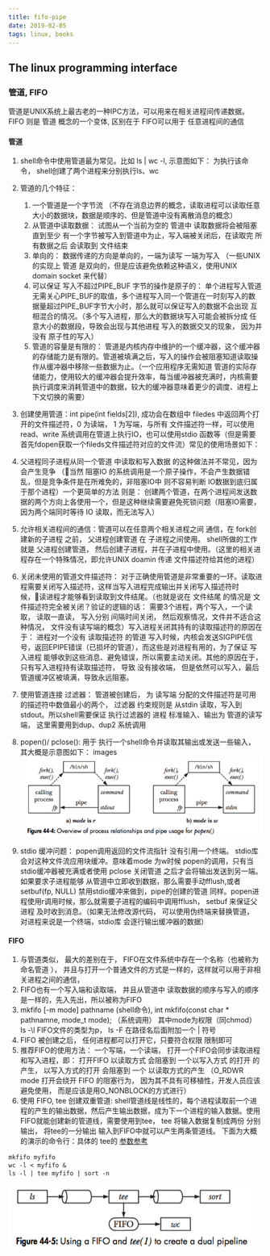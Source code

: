 ```yaml
---
title: fifo-pipe
date: 2019-02-05
tags: linux, books
---
```

The linux programming interface
----------

### 管道, FIFO
管道是UNIX系统上最古老的一种IPC方法，可以用来在相关进程间传递数据。FIFO 则是 管道 概念的一个变体, 区别在于 FIFO可以用于 任意进程间的通信

#### 管道

  1. shell命令中使用管道最为常见。比如 ls \| wc -l, 示意图如下： 为执行该命令， shell创建了两个进程来分别执行ls、wc

  2. 管道的几个特征：
      1. 一个管道是一个字节流 （不存在消息边界的概念，读取进程可以读取任意大小的数据块，数据是顺序的、但是管道中没有离散消息的概念）
      2. 从管道中读取数据： 试图从一个当前为空的 管道中 读取数据将会被阻塞 直到至少 有一个字节被写入到管道中为止，写入端被关闭后，在读取完 所有数据之后 会读取到 文件结束
      3. 单向的： 数据传递的方向是单向的，一端为读写 一端为写入 （一些UNIX 的实现上 管道 是双向的，但是应该避免依赖这种语义，使用UNIX domain socket 来代替）
      4. 可以保证 写入不超过PIPE_BUF 字节的操作是原子的： 单个进程写入管道 无需关心PIPE_BUF的取值，多个进程写入同一个管道在一时刻写入的数据量超过PIPE_BUF字节大小时，那么就可以保证写入的数据不会出现 互相混合的情况。（多个写入进程，那么大的数据块写入可能会被拆分成 任意大小的数据段，导致会出现与其他进程 写入的数据交叉的现象， 因为并没有 原子性的写入）
      5. 管道的容量是有限的： 管道是内核内存中维护的一个缓冲器，这个缓冲器的存储能力是有限的。管道被填满之后，写入的操作会被阻塞知道读取操作从缓冲器中移除一些数据为止。（一个应用程序无需知道 管道的实际存储能力，使用较大的缓冲器会提升效率，每当缓冲器被充满时，内核需要执行调度来消耗管道中的数据，较大的缓冲器意味着更少的调度、进程上下文切换的需要）
  3. 创建使用管道：int pipe(int fields[2]), 成功会在数组中 filedes 中返回两个打开的文件描述符，0 为读端， 1 为写端，与所有 文件描述符一样，可以使用read、write 系统调用在管道上执行IO，也可以使用stdio 函数等（但是需要首先fdopen获取一个fileds文件描述符对应的文件流）常见的使用场景如下：
  4. 父进程同子进程从同一个管道 中读取和写入数据 的这种做法并不常见，因为会产生竞争 （当然 阻塞IO 的系统调用是一个原子操作，不会产生数据错乱，但是竞争条件是在所难免的，非阻塞IO中 则不容易判断 IO数据到底归属于那个进程）一个更简单的方法 则是： 创建两个管道，在两个进程间发送数据的两个方向上各使用一个，但是这种继续需要避免死锁问题（阻塞IO需要，因为两个端同时等待 IO 读取，而无法写入）
  5. 允许相关进程间的通信：管道可以在任意两个相关进程之间 通信，在 fork创建新的子进程 之前， 父进程创建管道 在 子进程之间使用。 shell所做的工作就是 父进程创建管道， 然后创建子进程，并在子进程中使用。（这里的相关进程存在一个特殊情况，即允许UNIX doamin 传递 文件描述符给其他的进程）
  6. 关闭未使用的管道文件描述符： 对于正确使用管道是非常重要的一环。读取进程需要关闭写入描述符，这样当写入进程完成输出并关闭写入描述符时候，读进程才能够看到读取到文件结尾。（也就是说在 文件结尾 的情况是 文件描述符完全被关闭？验证的逻辑的话： 需要3个进程，两个写入，一个读取， 读取一直读， 写入分别 间隔时间关闭， 然后观察情况，文件并不适合这种情况， 文件没有读写端的概念）写入进程关闭其持有的读取描述符的原因在于： 进程对一个没有 读取描述符 的管道 写入时候，内核会发送SIGPIPE信号，返回EPIPE错误（已损坏的管道），而这些是对进程有用的，为了保证 写入进程 能够收到这些消息、避免错误，所以需要主动关闭。其他的原因在于，只有写入进程持有读取描述符， 导致 没有接收端， 但是依然可以写入，最后管道缓冲区被填满，导致永远阻塞。
  7. 使用管道连接 过滤器： 管道被创建后， 为 读写端  分配的文件描述符是可用的描述符中数值最小的两个， 过滤器 约束规则是 从stdin 读取，写入到 stdout。所以shell需要保证 执行过滤器的 进程 标准输入、输出为 管道的读写端， 这里需要用到dup、dup2 系统调用
  8. popen()/ pclose(): 用于 执行一个shell命令并读取其输出或发送一些输入， 其大概是示意图如下： images
  ![fifo](../assets/images/fifo.png)
  9. stdio 缓冲问题： popen调用返回的文件流指针 没有引用一个终端。 stdio库会对这种文件流应用块缓冲。意味着mode 为w时候 popen的调用，只有当stdio缓冲器被充满或者使用 pclose 关闭管道 之后才会将输出发送到另一端。如果要求子进程能够 从管道中立即收到数据，那么需要手动fflush,或者setbuf(fp, NULL) 禁用stdio缓冲来做到，pipe的创建的管道 同样。popen进程使用r调用时候，那么就需要子进程的编码中调用fflush， setbuf 来保证父进程 及时收到消息。（如果无法修改源代码， 可以使用伪终端来替换管道， 对进程来说是一个终端，stdio库 会逐行输出缓冲器的数据）
#### FIFO
  1. 与管道类似， 最大的差别在于， FIFO在文件系统中存在一个名称（也被称为 命名管道 ）， 并且与打开一个普通文件的方式是一样的，这样就可以用于非相关进程之间的通信，
  2. FIFO也有一个写入端和读取端， 并且从管道中 读取数据的顺序与写入的顺序是一样的，先入先出，所以被称为FIFO
  3. mkfifo [-m mode] pathname (shell命令), int mkfifo(const char * pathnamne, mode_t mode); （系统调用） 其中mode为权限（同chmod） ls -\l FIFO文件的类型为p， ls -F 在路径名后面附加一个 \| 符号
  4. FIFO 被创建之后， 任何进程都可以打开它，只要符合权限 限制即可
  5. 推荐FIFO的使用方法： 一个写端，一个读端， 打开一个FIFO会同步读取进程和写入进程，即： 打开FIFO 以读取方式 会阻塞到 一个以写入方式 的打开 的产生， 以写入方式的打开 会阻塞到 一个 以读取方式的产生 （O_RDWR mode 打开会绕开 FIFO 的阻塞行为， 因为其不具有可移植性，开发人员应该避免使用， 而是应该是用O_NONBLOCK的方式进行）
  6. 使用 FIFO, tee 创建双重管道: shell管道线是线性的，每个进程读取前一个进程的产生的输出数据，然后产生输出数据，成为下一个进程的输入数据。使用FIFO就能创建新的管道线，需要使用到tee， tee 将输入数据复制成两份 分别输出， 将tee的一分输出 输入到FIFO中就可以产生两条管道线。 下面为大概的演示的命令行：具体的 tee的 [参数参考](https://linux.101hacks.com/unix/tee-command-examples/)
  ```shell
  mkfifo myfifo
  wc -l < myfifo &
  ls -l | tee myfifo | sort -n
  ```
  ![fifo_tee](../assets/images/fifo_tee.png)
